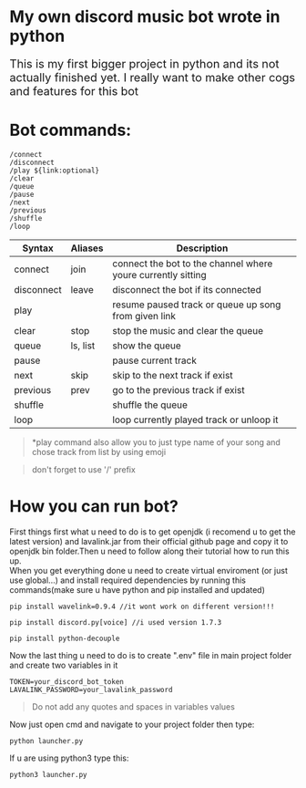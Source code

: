 
# My own discord music bot wrote in python 
<p class="center" style="font-size:20px;">
This is my first bigger project in python and its not actually finished yet.
I really want to make other cogs and features for this bot
</p>

# Bot commands:
``` 
/connect
/disconnect
/play ${link:optional}
/clear
/queue
/pause
/next
/previous
/shuffle
/loop
```
| Syntax | Aliases | Description
| ----------- | ----------- |--------|
| connect | join| connect the bot to the channel where youre currently sitting|
| disconnect | leave| disconnect the bot if its connected|
| play | | resume paused track or queue up song from given link|
| clear | stop| stop the music and clear the queue|
| queue | ls, list| show the queue|
| pause | | pause current track|
| next | skip| skip to the next track if exist|
| previous | prev| go to the previous track if exist|
| shuffle | | shuffle the queue |
| loop | | loop currently played track or unloop it|

>*play command also allow you to just type name of your song and chose track from list by using emoji

>don't forget to use '/' prefix
# How you can run bot?
First things first what u need to do is to get openjdk (i recomend u to get the latest version) and lavalink.jar from their official github page and copy it to openjdk bin folder.Then u need to follow along their tutorial how to run this up. </br>
When you get everything done u need to create virtual enviroment (or just use global...) and install required dependencies by running this commands(make sure u have python and pip installed and updated)

```
pip install wavelink=0.9.4 //it wont work on different version!!!
```
```
pip install discord.py[voice] //i used version 1.7.3
```
```
pip install python-decouple
```
Now the last thing u need to do is to create ".env" file in main project folder
and create two variables in it
```
TOKEN=your_discord_bot_token
LAVALINK_PASSWORD=your_lavalink_password
``` 
>Do not add any quotes and spaces in variables values

Now just open cmd and navigate to your project folder then type:
```
python launcher.py
```
If u are using python3 type this:
```
python3 launcher.py
```